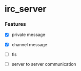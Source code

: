 # irc_server

### Features
- [x] private message
- [x] channel message
- [ ] tls
- [ ] server to server communication


